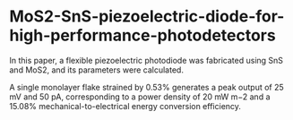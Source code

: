 # MoS2-SnS-piezoelectric-diode-for-high-performance-photodetectors

In this paper, a flexible piezoelectric photodiode was fabricated using SnS and MoS2, and its parameters were calculated.

A single monolayer flake strained by 0.53% generates a peak output of 25 mV and 50 pA, corresponding to a power density of 20 mW m−2 and a 15.08% mechanical-to-electrical energy conversion efficiency.
